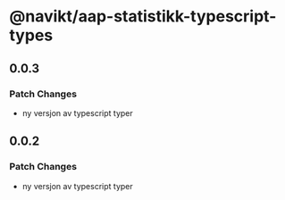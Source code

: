 # @navikt/aap-statistikk-typescript-types

## 0.0.3

### Patch Changes

- ny versjon av typescript typer

## 0.0.2

### Patch Changes

- ny versjon av typescript typer
